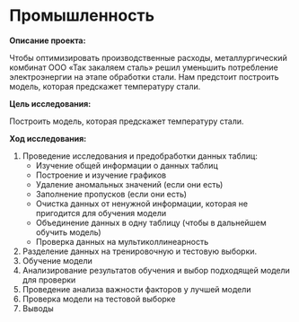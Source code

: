 # Промышленность

**Описание проекта:**
    
Чтобы оптимизировать производственные расходы, металлургический комбинат ООО «Так закаляем сталь» решил уменьшить потребление электроэнергии на этапе обработки стали. Нам предстоит построить модель, которая предскажет температуру стали.

**Цель исследования:**
    
Построить модель, которая предскажет температуру стали.

**Ход исследования:**

1. Проведение исследования и предобработки данных таблиц:
   - Изучение общей информации о данных таблиц
   - Построение и изучение графиков
   - Удаление аномальных значений (если они есть)
   - Заполнение пропусков (если они есть)
   - Очистка данных от ненужной информации, которая не пригодится для обучения модели
   - Объединение данных в одну таблицу (чтобы в дальнейшем обучить модель)
   - Проверка данных на мультиколлинеарность
2. Разделение данных на тренировочную и тестовую выборки.
3. Обучение модели
4. Анализирование результатов обучения и выбор подходящей модели для проверки
5. Проведение анализа важности факторов у лучшей модели
6. Проверка модели на тестовой выборке
7. Выводы
